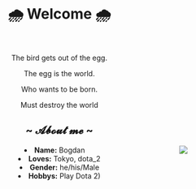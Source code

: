 <body>
  <center>
<h1 align="center">🌧 Welcome 🌧</h1>
<br>
<div align="center">
  <p>The bird gets out of the egg.</p>
  <p>The egg is the world.</p>
  <p>Who wants to be born.</p>
<p>Must destroy the world</p>
</div>
</div>
    <div align="center">
<!-- <img src="https://i.imgur.com/jx17oHT.gif"> -->
      </div>
<div>
<h2 align="center">  ~ 𝓐𝓫𝓸𝓾𝓽 𝓶𝓮 ~ </h2>
  <div align="center">
<img src="https://64.media.tumblr.com/e1f1c97123ae217eb731500e502e0083/tumblr_n9dxcikmIU1qc9zfzo7_r1_250.gif" align="right">
  </div>
<li>
 <b>Name:</b> Bogdan</li>
<li>
<b>Loves:</b> Tokyo, dota_2
</li>
<li>
<b>Gender:</b> he/his/Male 
</li>
<li>
<b>Hobbys:</b> Play Dota 2)
</li>

